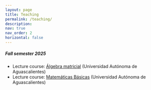 ```yaml
---
layout: page
title: Teaching
permalink: /teaching/
description: 
nav: true
nav_order: 2
horizontal: false
---
```


##### Fall semester 2025

- Lecture course: [Álgebra matricial](FS2025_algebra_matricial) (Universidad Autónoma de Aguascalientes)
- Lecture course: [Matemáticas Básicas](FS2025_matematicas_basicas) (Universidad Autónoma de Aguascalientes)